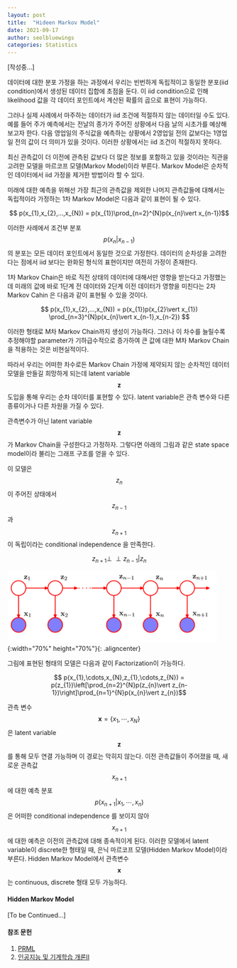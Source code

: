 ```yaml
---
layout: post
title:  "Hideen Markov Model"
date: 2021-09-17
author: seolbluewings
categories: Statistics
---
```


[작성중...]

데이터에 대한 분포 가정을 하는 과정에서 우리는 빈번하게 독립적이고 동일한 분포(iid condition)에서 생성된 데이터 집합에 초점을 둔다. 이 iid condition으로 인해 likelihood 값을 각 데이터 포인트에서 계산된 확률의 곱으로 표현이 가능하다.

그러나 실제 사례에서 마주하는 데이터가 iid 조건에 적절하지 않는 데이터일 수도 있다. 예를 들어 주가 예측에서는 전날의 종가가 주어진 상황에서 다음 날의 시초가를 예상해보고자 한다. 다음 영업일의 주식값을 예측하는 상황에서 2영업일 전의 값보다는 1영업일 전의 값이 더 의미가 있을 것이다. 이러한 상황에서는 iid 조건이 적절하지 못하다.

최신 관측값이 더 이전에 관측된 값보다 더 많은 정보를 포함하고 있을 것이라는 직관을 고려한 모델을 마르코프 모델(Markov Model)이라 부른다. Markov Model은 순차적인 데이터에서 iid 가정을 제거한 방법이라 할 수 있다.

미래에 대한 예측을 위해선 가장 최근의 관측값을 제외한 나머지 관측값들에 대해서는 독립적이라 가정하는 1차 Markov Model은 다음과 같이 표현이 될 수 있다.

$$ p(x_{1},x_{2},...,x_{N}) = p(x_{1})\prod_{n=2}^{N}p(x_{n}\vert x_{n-1})$$

이러한 사례에서 조건부 분포 $$ p(x_{n}\vert x_{n-1}) $$ 의 분포는 모든 데이터 포인트에서 동일한 것으로 가정한다. 데이터의 순차성을 고려한다는 점에서 iid 보다는 완화된 형식의 표현이지만 여전히 가정이 존재한다.

1차 Markov Chain은 바로 직전 상태의 데이터에 대해서만 영향을 받는다고 가정했는데 미래의 값에 바로 1단계 전 데이터와 2단계 이전 데이터가 영향을 미친다는 2차 Markov Cahin 은 다음과 같이 표현될 수 있을 것이다.

$$ p(x_{1},x_{2},...,x_{N}) = p(x_{1})p(x_{2}\vert x_{1})  \prod_{n=3}^{N}p(x_{n}\vert x_{n-1},x_{n-2}) $$

이러한 형태로 M차 Markov Chain까지 생성이 가능하다. 그러나 이 차수를 늘릴수록 추정해야할 parameter가 기하급수적으로 증가하여 큰 값에 대한 M차 Markov Chain을 적용하는 것은 비현실적이다.

따라서 우리는 어떠한 차수로든 Markov Chain 가정에 제약되지 않는 순차적인 데이터 모델을 만들길 희망하게 되는데 latent variable $$\mathbf{z}$$ 도입을 통해 우리는 순차 데이터를 표현할 수 있다. latent variable은 관측 변수와 다른 종류이거나 다른 차원을 가질 수 있다.

관측변수가 아닌 latent variable $$\mathbf{z}$$가 Markov Chain을 구성한다고 가정하자. 그렇다면 아래의 그림과 같은 state space model이라 불리는 그래프 구조를 얻을 수 있다.

이 모델은 $$z_{n}$$이 주어진 상태에서 $$z_{n-1}$$과 $$z_{n+1}$$이 독립이라는 conditional independence 을 만족한다.

$$ z_{n+1} \perp\!\!\!\perp z_{n-1} \vert  z_{n} $$

![HMM](https://github.com/seolbluewings/seolbluewings.github.io/blob/master/assets/HMM1.PNG?raw=true){:width="70%" height="70%"}{: .aligncenter}

그림에 표현된 형태의 모델은 다음과 같이 Factorization이 가능하다.

$$ p(x_{1},\cdots,x_{N},z_{1},\cdots,z_{N}) = p(z_{1})\left[\prod_{n=2}^{N}p(z_{n}\vert z_{n-1})\right]\prod_{n=1}^{N}p(x_{n}\vert z_{n})$$

관측 변수 $$\mathbf{x} = \{x_{1},\cdots,x_{N}\}$$ 은 latent variable $$\mathbf{z}$$를 통해 모두 연결 가능하며 이 경로는 막히지 않는다. 이전 관측값들이 주어졌을 때, 새로운 관측값 $$x_{n+1}$$ 에 대한 예측 분포 $$p(x_{n+1}\vert x_{1},\cdots,x_{n})$$ 은 어떠한 conditional independence 를 보이지 않아 $$x_{n+1}$$ 에 대한 예측은 이전의 관측값에 대해 종속적이게 된다. 이러한 모델에서 latent variable이 discrete한 형태일 때, 은닉 마르코프 모델(Hidden Markov Model)이라 부른다. Hidden Markov Model에서 관측변수 $$\mathbf{x}$$는 continuous, discrete 형태 모두 가능하다.

#### Hidden Markov Model

[To be Continued...]



#### 참조 문헌
1. [PRML](https://www.microsoft.com/en-us/research/uploads/prod/2006/01/Bishop-Pattern-Recognition-and-Machine-Learning-2006.pdf)
2. [인공지능 및 기계학습 개론II](https://www.edwith.org/machinelearning2__17/lecture/10868?isDesc=false)
